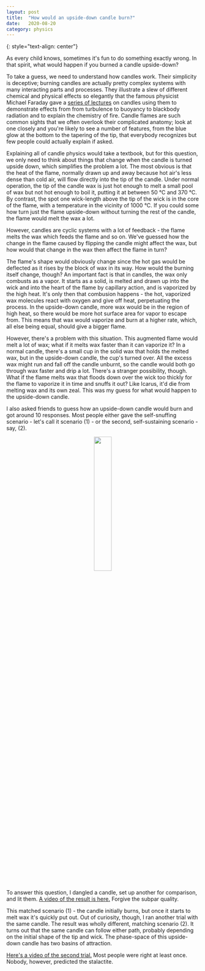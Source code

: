 ```yaml
---
layout: post
title:	"How would an upside-down candle burn?"
date:	2020-08-20
category: physics
---
```

<!-- ![grid26] -->
{: style="text-align: center"}
<!--exc-->

As every child knows, sometimes it's fun to do something exactly wrong.  In that spirit, what would happen if you burned a candle upside-down?

To take a guess, we need to understand how candles work.  Their simplicity is deceptive; burning candles are actually pretty complex systems with many interacting parts and processes.  They illustrate a slew of different chemical and physical effects so elegantly that the famous physicist Michael Faraday gave a [series of lectures](https://www.youtube.com/watch?v=RrHnLXMTOWM) on candles using them to demonstrate effects from from turbulence to buoyancy to blackbody radiation and to explain the chemistry of fire.  Candle flames are such common sights that we often overlook their complicated anatomy; look at one closely and you're likely to see a number of features, from the blue glow at the bottom to the tapering of the tip, that everybody recognizes but few people could actually explain if asked.

Explaining all of candle physics would take a textbook, but for this question, we only need to think about things that change when the candle is turned upside down, which simplifies the problem a lot.  The most obvious is that the heat of the flame, normally drawn up and away because hot air's less dense than cold air, will flow directly into the tip of the candle.  Under normal operation, the tip of the candle wax is just hot enough to melt a small pool of wax but not hot enough to boil it, putting it at between 50 °C and 370 °C.  By contrast, the spot one wick-length above the tip of the wick is in the core of the flame, with a temperature in the vicinity of 1000 °C.  If you could some how turn just the flame upside-down without turning the rest of the candle, the flame would melt the wax a lot.

However, candles are cyclic systems with a lot of feedback - the flame melts the wax which feeds the flame and so on.  We've guessed how the change in the flame caused by flipping the candle might affect the wax, but how would that change in the wax then affect the flame in turn?

The flame's shape would obviously change since the hot gas would be deflected as it rises by the block of wax in its way.  How would the burning itself change, though?  An important fact is that in candles, the wax only combusts as a vapor.  It starts as a solid, is melted and drawn up into the wick and into the heart of the flame by capillary action, and is vaporized by the high heat.  It's only then that combusion happens - the hot, vaporized wax molecules react with oxygen and give off heat, perpetuating the process.  In the upside-down candle, more wax would be in the region of high heat, so there would be more hot surface area for vapor to escape from.  This means that wax would vaporize and burn at a higher rate, which, all else being equal, should give a bigger flame.

However, there's a problem with this situation.  This augmented flame would melt a lot of wax; what if it melts wax faster than it can vaporize it?  In a normal candle, there's a small cup in the solid wax that holds the melted wax, but in the upside-down candle, the cup's turned over.  All the excess wax might run and fall off the candle unburnt, so the candle would both go through wax faster and drip a lot.  There's a stranger possibility, though.  What if the flame melts wax that floods down over the wick too thickly for the flame to vaporize it in time and snuffs it out?  Like Icarus, it'd die from melting wax and its own zeal.  This was my guess for what would happen to the upside-down candle.

I also asked friends to guess how an upside-down candle would burn and got around 10 responses.  Most people either gave the self-snuffing scenario - let's call it scenario (1) - or the second, self-sustaining scenario - say, (2).

<p align="center">
   <img src="{{site.imgurl}}/candle_scenarios.png" width="30%" />
</p>

To answer this question, I dangled a candle, set up another for comparison, and lit them.  [A video of the result is here.](https://www.youtube.com/watch?v=tJv4IOTvCWY)  Forgive the subpar quality.

This matched scenario (1) - the candle initially burns, but once it starts to melt wax it's quickly put out.  Out of curiosity, though, I ran another trial with the same candle.  The result was wholly different, matching scenario (2).  It turns out that the same candle can follow either path, probably depending on the initial shape of the tip and wick.  The phase-space of this upside-down candle has two basins of attraction.

[Here's a video of the second trial.](https://www.youtube.com/watch?v=XKAtwxw7SWk)  Most people were right at least once.  Nobody, however, predicted the stalactite.

